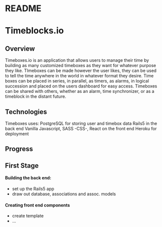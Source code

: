 # README
# Timeblocks.io
## Overview
  Timeboxes.io is an application that allows users to manage their time by building as many customized timeboxes as they want for whatever purpose they like. TImeboxes can be made however the user likes, they can be used to tell the time anywhere in the world in whatever format they desire. Time boxes can be placed in series, in parallel, as timers, as alarms, in logical succession and placed on the users dashboard for easy access. Timeboxes can be shared with others, whether as an alarm, time synchronizer, or as a timeblock in the distant future.
  
## Technologies
  Timeboxes uses:
  PostgreSQL for storing user and timebox data
  Rails5 in the back end
  Vanilla Javascript, SASS -CSS-, React on the front end
  Heroku for deployment
  
## Progress
## First Stage
#### Building the back end:
  * set up the Rails5 app
  * draw out database, associations and assoc. models
#### Creating front end components
  * create template
  * ...
  
  
